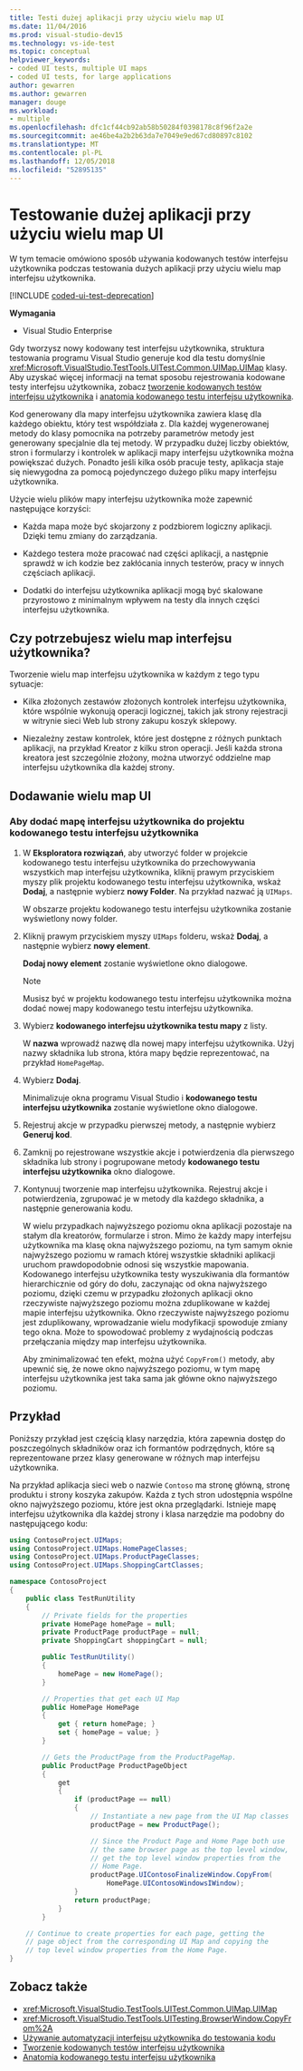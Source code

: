 ```yaml
---
title: Testi dużej aplikacji przy użyciu wielu map UI
ms.date: 11/04/2016
ms.prod: visual-studio-dev15
ms.technology: vs-ide-test
ms.topic: conceptual
helpviewer_keywords:
- coded UI tests, multiple UI maps
- coded UI tests, for large applications
author: gewarren
ms.author: gewarren
manager: douge
ms.workload:
- multiple
ms.openlocfilehash: dfc1cf44cb92ab58b50284f0398178c8f96f2a2e
ms.sourcegitcommit: ae46be4a2b2b63da7e7049e9ed67cd80897c8102
ms.translationtype: MT
ms.contentlocale: pl-PL
ms.lasthandoff: 12/05/2018
ms.locfileid: "52895135"
---
```

# <a name="test-a-large-application-with-multiple-ui-maps"></a>Testowanie dużej aplikacji przy użyciu wielu map UI

W tym temacie omówiono sposób używania kodowanych testów interfejsu użytkownika podczas testowania dużych aplikacji przy użyciu wielu map interfejsu użytkownika.

[!INCLUDE [coded-ui-test-deprecation](includes/coded-ui-test-deprecation.md)]

**Wymagania**

- Visual Studio Enterprise

Gdy tworzysz nowy kodowany test interfejsu użytkownika, struktura testowania programu Visual Studio generuje kod dla testu domyślnie <xref:Microsoft.VisualStudio.TestTools.UITest.Common.UIMap.UIMap> klasy. Aby uzyskać więcej informacji na temat sposobu rejestrowania kodowane testy interfejsu użytkownika, zobacz [tworzenie kodowanych testów interfejsu użytkownika](../test/use-ui-automation-to-test-your-code.md) i [anatomia kodowanego testu interfejsu użytkownika](../test/anatomy-of-a-coded-ui-test.md).

Kod generowany dla mapy interfejsu użytkownika zawiera klasę dla każdego obiektu, który test współdziała z. Dla każdej wygenerowanej metody do klasy pomocnika na potrzeby parametrów metody jest generowany specjalnie dla tej metody. W przypadku dużej liczby obiektów, stron i formularzy i kontrolek w aplikacji mapy interfejsu użytkownika można powiększać dużych. Ponadto jeśli kilka osób pracuje testy, aplikacja staje się niewygodna za pomocą pojedynczego dużego pliku mapy interfejsu użytkownika.

Użycie wielu plików mapy interfejsu użytkownika może zapewnić następujące korzyści:

- Każda mapa może być skojarzony z podzbiorem logiczny aplikacji. Dzięki temu zmiany do zarządzania.

- Każdego testera może pracować nad części aplikacji, a następnie sprawdź w ich kodzie bez zakłócania innych testerów, pracy w innych częściach aplikacji.

- Dodatki do interfejsu użytkownika aplikacji mogą być skalowane przyrostowo z minimalnym wpływem na testy dla innych części interfejsu użytkownika.

## <a name="do-you-need-multiple-ui-maps"></a>Czy potrzebujesz wielu map interfejsu użytkownika?
 Tworzenie wielu map interfejsu użytkownika w każdym z tego typu sytuacje:

-   Kilka złożonych zestawów złożonych kontrolek interfejsu użytkownika, które wspólnie wykonują operacji logicznej, takich jak strony rejestracji w witrynie sieci Web lub strony zakupu koszyk sklepowy.

-   Niezależny zestaw kontrolek, które jest dostępne z różnych punktach aplikacji, na przykład Kreator z kilku stron operacji. Jeśli każda strona kreatora jest szczególnie złożony, można utworzyć oddzielne map interfejsu użytkownika dla każdej strony.

## <a name="add-multiple-ui-maps"></a>Dodawanie wielu map UI

### <a name="to-add-a-ui-map-to-your-coded-ui-test-project"></a>Aby dodać mapę interfejsu użytkownika do projektu kodowanego testu interfejsu użytkownika

1. W **Eksploratora rozwiązań**, aby utworzyć folder w projekcie kodowanego testu interfejsu użytkownika do przechowywania wszystkich map interfejsu użytkownika, kliknij prawym przyciskiem myszy plik projektu kodowanego testu interfejsu użytkownika, wskaż **Dodaj**, a następnie wybierz **nowy Folder**. Na przykład nazwać ją `UIMaps`.

    W obszarze projektu kodowanego testu interfejsu użytkownika zostanie wyświetlony nowy folder.

2. Kliknij prawym przyciskiem myszy `UIMaps` folderu, wskaż **Dodaj**, a następnie wybierz **nowy element**.

    **Dodaj nowy element** zostanie wyświetlone okno dialogowe.

   > [!NOTE]
   > Musisz być w projektu kodowanego testu interfejsu użytkownika można dodać nowej mapy kodowanego testu interfejsu użytkownika.

3. Wybierz **kodowanego interfejsu użytkownika testu mapy** z listy.

    W **nazwa** wprowadź nazwę dla nowej mapy interfejsu użytkownika. Użyj nazwy składnika lub strona, która mapy będzie reprezentować, na przykład `HomePageMap`.

4. Wybierz **Dodaj**.

    Minimalizuje okna programu Visual Studio i **kodowanego testu interfejsu użytkownika** zostanie wyświetlone okno dialogowe.

5. Rejestruj akcje w przypadku pierwszej metody, a następnie wybierz **Generuj kod**.

6. Zamknij po rejestrowane wszystkie akcje i potwierdzenia dla pierwszego składnika lub strony i pogrupowane metody **kodowanego testu interfejsu użytkownika** okno dialogowe.

7. Kontynuuj tworzenie map interfejsu użytkownika. Rejestruj akcje i potwierdzenia, zgrupować je w metody dla każdego składnika, a następnie generowania kodu.

   W wielu przypadkach najwyższego poziomu okna aplikacji pozostaje na stałym dla kreatorów, formularze i stron. Mimo że każdy mapy interfejsu użytkownika ma klasę okna najwyższego poziomu, na tym samym oknie najwyższego poziomu w ramach której wszystkie składniki aplikacji uruchom prawdopodobnie odnosi się wszystkie mapowania. Kodowanego interfejsu użytkownika testy wyszukiwania dla formantów hierarchicznie od góry do dołu, zaczynając od okna najwyższego poziomu, dzięki czemu w przypadku złożonych aplikacji okno rzeczywiste najwyższego poziomu można zduplikowane w każdej mapie interfejsu użytkownika. Okno rzeczywiste najwyższego poziomu jest zduplikowany, wprowadzanie wielu modyfikacji spowoduje zmiany tego okna. Może to spowodować problemy z wydajnością podczas przełączania między map interfejsu użytkownika.

   Aby zminimalizować ten efekt, można użyć `CopyFrom()` metody, aby upewnić się, że nowe okno najwyższego poziomu, w tym mapę interfejsu użytkownika jest taka sama jak główne okno najwyższego poziomu.

## <a name="example"></a>Przykład

Poniższy przykład jest częścią klasy narzędzia, która zapewnia dostęp do poszczególnych składników oraz ich formantów podrzędnych, które są reprezentowane przez klasy generowane w różnych map interfejsu użytkownika.

Na przykład aplikacja sieci web o nazwie `Contoso` ma stronę główną, stronę produktu i strony koszyka zakupów. Każda z tych stron udostępnia wspólne okno najwyższego poziomu, które jest okna przeglądarki. Istnieje mapę interfejsu użytkownika dla każdej strony i klasa narzędzie ma podobny do następującego kodu:

```csharp
using ContosoProject.UIMaps;
using ContosoProject.UIMaps.HomePageClasses;
using ContosoProject.UIMaps.ProductPageClasses;
using ContosoProject.UIMaps.ShoppingCartClasses;

namespace ContosoProject
{
    public class TestRunUtility
    {
        // Private fields for the properties
        private HomePage homePage = null;
        private ProductPage productPage = null;
        private ShoppingCart shoppingCart = null;

        public TestRunUtility()
        {
            homePage = new HomePage();
        }

        // Properties that get each UI Map
        public HomePage HomePage
        {
            get { return homePage; }
            set { homePage = value; }
        }

        // Gets the ProductPage from the ProductPageMap.
        public ProductPage ProductPageObject
        {
            get
            {
                if (productPage == null)
                {
                    // Instantiate a new page from the UI Map classes
                    productPage = new ProductPage();

                    // Since the Product Page and Home Page both use
                    // the same browser page as the top level window,
                    // get the top level window properties from the
                    // Home Page.
                    productPage.UIContosoFinalizeWindow.CopyFrom(
                        HomePage.UIContosoWindowsIWindow);
                }
                return productPage;
            }
        }

    // Continue to create properties for each page, getting the
    // page object from the corresponding UI Map and copying the
    // top level window properties from the Home Page.
}
```

## <a name="see-also"></a>Zobacz także

- <xref:Microsoft.VisualStudio.TestTools.UITest.Common.UIMap.UIMap>
- <xref:Microsoft.VisualStudio.TestTools.UITesting.BrowserWindow.CopyFrom%2A>
- [Używanie automatyzacji interfejsu użytkownika do testowania kodu](../test/use-ui-automation-to-test-your-code.md)
- [Tworzenie kodowanych testów interfejsu użytkownika](../test/use-ui-automation-to-test-your-code.md)
- [Anatomia kodowanego testu interfejsu użytkownika](../test/anatomy-of-a-coded-ui-test.md)
